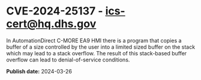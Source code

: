 # CVE-2024-25137 - ics-cert@hq.dhs.gov


In AutomationDirect C-MORE EA9 HMI there is a program that copies a buffer of a size controlled by the user into a limited sized buffer on the stack which may lead to a stack overflow. The result of this stack-based buffer overflow can lead to denial-of-service conditions.



**Publish date:** 2024-03-26
